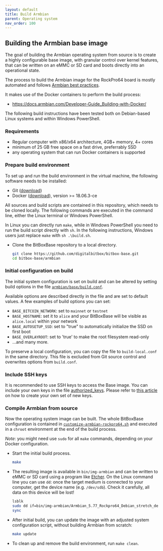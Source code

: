 ```yaml
---
layout: default
title: Build Armbian
parent: Operating system
nav_order: 100
---
```

## Building the Armbian base image

The goal of building the Armbian operating system from source is to create a highly configurable base image, with granular control over kernel features, that can be written on an eMMC or SD card and boots directly into an operational state.

The process to build the Armbian image for the RockPro64 board is mostly automated and follows [Armbian best practices](https://docs.armbian.com/Developer-Guide_Build-Preparation).

It makes use of the Docker containers to perform the build process:

* <https://docs.armbian.com/Developer-Guide_Building-with-Docker/>

The following build instructions have been tested both on Debian-based Linux systems and within Windows PowerShell.

### Requirements

* Regular computer with x86/x64 architecture, 4GB+ memory, 4+ cores
* minimum of 25 GB free space on a fast drive, preferrably SSD
* any operating system that can run Docker containers is supported

### Prepare build environment

To set up and run the build environment in the virtual machine, the following software needs to be installed:

* Git ([download](https://git-scm.com/))
* Docker ([download](https://www.docker.com/get-started)), version >= 18.06.3-ce

All sources and build scripts are contained in this repository, which needs to be cloned locally.
The following commands are executed in the command line, either the Linux terminal or Windows PowerShell.

In Linux you can directly run `make`, while in Windows PowerShell you need to run the build script directly with `sh`.
In the following instructions, Windows users just replace `make` with `sh .\build.sh`.

* Clone the BitBoxBase repository to a local directory.
  ```bash
  git clone https://github.com/digitalbitbox/bitbox-base.git
  cd bitbox-base/armbian
  ```

### Initial configuration on build

The initial system configuration is set on build and can be altered by setting build options in the file [`armbian/base/build.conf`](https://github.com/digitalbitbox/bitbox-base/blob/master/armbian/base/build.conf).

Available options are described directly in the file and are set to default values.
A few examples of build options you can set:

* `BASE_BITCOIN_NETWORK`: set to `mainnet` or `testnet`
* `BASE_HOSTNAME`: set it to `alice` and your BitBoxBase will be visible as `alice.local` within your network
* `BASE_AUTOSETUP_SSD`: set to "true" to automatically initialize the SSD on first boot
* `BASE_OVERLAYROOT`: set to 'true' to make the root filesystem read-only
* ...and many more.

To preserve a local configuration, you can copy the file to `build-local.conf` in the same directory.
This file is excluded from Git source control and overwrites options from `build.conf`.

### Include SSH keys

It is recommended to use SSH keys to access the Base image.
You can include your own keys in the file [authorized_keys](https://github.com/digitalbitbox/bitbox-base/blob/master/armbian/base/authorized_keys).
Please refer to [this article](https://confluence.atlassian.com/bitbucketserver/creating-ssh-keys-776639788.html) on how to create your own set of new keys.

### Compile Armbian from source

Now the operating system image can be built. The whole BitBoxBase configuration is contained in [`customize-armbian-rockpro64.sh`](https://github.com/digitalbitbox/bitbox-base/blob/master/armbian/base/customize-armbian-rockpro64.sh) and executed in a `chroot` environment at the end of the build process.

*Note*: you might need use `sudo` for all `make` commands, depending on your Docker configuration.

* Start the initial build process.
  ```bash
  make
  ```

* The resulting image is available in `bin/img-armbian` and can be written to eMMC or SD card using a program like [Etcher](https://www.balena.io/etcher/). On the Linux command line you can use `dd`: once the target medium is connected to your computer, get the device name (e.g. `/dev/sdb`). Check it carefully, all data on this device will be lost!
  ```bash
  lsblk
  sudo dd if=bin/img-armbian/Armbian_5.77_Rockpro64_Debian_stretch_default_4.4.176.img of=/dev/sdb bs=64K conv=sync status=progress
  sync
  ```

* After initial build, you can update the image with an adjusted system configuration script, without building Armbian from scratch:
  ```bash
  make update
  ```

* To clean up and remove the build environment, run `make clean`.
